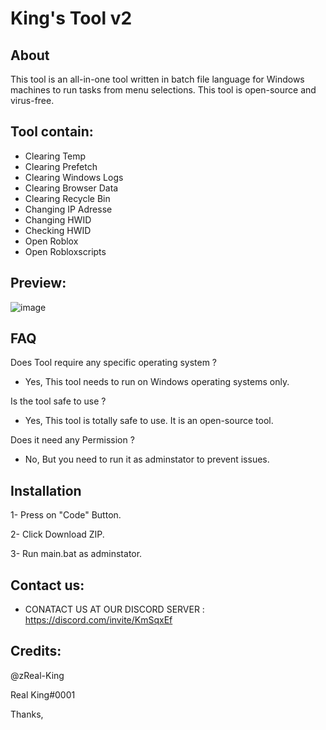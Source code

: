 # King's Tool v2

## About
This tool is an all-in-one tool written in batch file language for Windows machines to run tasks from menu selections. This tool is open-source and virus-free.

## Tool contain:
* Clearing Temp
* Clearing Prefetch
* Clearing Windows Logs
* Clearing Browser Data
* Clearing Recycle Bin
* Changing IP Adresse
* Changing HWID
* Checking HWID
* Open Roblox
* Open Robloxscripts

## Preview:
![image](https://github.com/zReal-King/King-Tool/assets/71533667/0f0646d9-97df-4419-bf44-c16db3231ba5)

## FAQ

Does Tool require any specific operating system ?
* Yes, This tool needs to run on Windows operating systems only.

Is the tool safe to use ?
* Yes, This tool is totally safe to use. It is an open-source tool.

Does it need any Permission ?
* No, But you need to run it as adminstator to prevent issues.


## Installation  
1- Press on "Code" Button.

2- Click Download ZIP.

3- Run main.bat as adminstator.

## Contact us:

* CONATACT US AT OUR DISCORD SERVER : https://discord.com/invite/KmSqxEf

## Credits:
@zReal-King

Real King#0001

Thanks,
